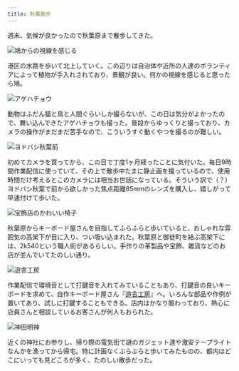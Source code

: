 ```yaml
---
title: 秋葉散歩
---
```

週末、気候が良かったので秋葉原まで散歩してきた。

![](https://lh6.googleusercontent.com/rtQI5VP4pAyFENShJno22k-qlHM-DYccCVvT-SVRmaZ3hnoPCcXDZp5YKYJIrCtUzI9Etv7CsNU8pAtNMu_94QrYrhYgSkylDMS7cMwvFasaWVfx6sN4VY09NVQfNxEN2CSg3GVCvHVr761V-k3a6D4 "鳩からの視線を感じる")

港区の水路を歩いて北上していく。この辺りは自治体や近所の人達のボランティアによって植物が手入れされており、景観が良い。何かの視線を感じると思ったら鳩。

![](https://lh6.googleusercontent.com/Xyij-6oqaefOC2ezdaRdMiMw4nBvYibVzX8pkqAJsQY4raFllL2iK0K87feYeFAkEVlPk58aU9YdtJjH8MLVZokN2iOzHsK6X9rfaicnLbDloLlIUqAtZezkIR9k_-06s8cvdH2t81fem1djf_XX7cc "アゲハチョウ")

動物はふだん猫と鳥と人間ぐらいしか撮らないが、この日は気分がよかったので、舞い込んできたアゲハチョウも撮った。普段からゆっくりと撮っており、カメラの操作がまだまだ苦手なので、こういうすぐ動くやつを撮るのが難しい。

![](https://lh4.googleusercontent.com/WkLTyoRuEBg_gcrWjR598Atfg04KRrGfFawfHUfTrj0xWWDaoFPQrIIMXIunX7739Jy3EP5VFU0ad9W_SF4XoT3mpiIHQ4EIcHqFUVrWmJ-GJvHbuPav3auCK6AP4zrElOzGrpeTzAVzTaGXgUo6A_w "ヨドバシ秋葉前")

初めてカメラを買ってから、この日で丁度1ヶ月経ったことに気付いた。毎日9時間作業配信に使っていて、その上で散歩中たまに静止画を撮っているので、使用時間だけ考えるとこのカメラには相当お世話になっている。そういう訳で（？）ヨドバシ秋葉で前から欲しかった焦点距離85mmのレンズを購入し、嬉しがって早速付けて歩いた。

![](https://lh4.googleusercontent.com/YxREptWD8hhZp_UMFq4fbpeALaWXRs3Fpi5zRKiKBS75_bGgOaT-qtPTa8xqDnRbYVRMG9_IMMvnd47vPpZVhvBXY_fGOLBKWqr4rgoNvEhcd4CxvU9IuJ31IRMcy1KEN4qgAQ3JT2a2Mrdiy9KfkKA "宝飾店のかわいい椅子")

秋葉原からキーボード屋さんを目指してふらふらと歩いていると、おしゃれな雰囲気の高架下が目に入り、つい吸い込まれた。秋葉原と御徒町を結ぶ高架下には、2k540という職人街があるらしい。手作りの革製品や宝飾、雑貨などのお店が並んでいてたのしい通り。

![](https://lh5.googleusercontent.com/VbabfKwIN6SSUCMtd9231hPI5CT2vsVsktG4jGqCMpmYGOgw3RT8c7nlpY7QN7i4oRTnthDcpocsDF1y2-UfxXC6MtgOUnk47RUTFqupTDuLLPjGPdrTuBrPtoWmP2BM1Q0ei1NwJ66d2BHMDZ4uYig "遊舎工房")

作業配信で環境音として打鍵音を入れてみていることもあり、打鍵音の良いキーボードを求めて、自作キーボード屋さん『[遊舎工房](https://yushakobo.jp/)』へ。いろんな部品や作例が置いてあり、試しに打鍵することもできる。店内はかなり賑わっており、熱心に店員さんと相談しているお客さんが何人もおられた。

![](https://lh6.googleusercontent.com/pRX_7Ydvl-fZ-HtCQg5oGRPltXCQwK7Xea0SC1M3RvI5kdlV7GX4Hit8y5kZpHLNzn-DuUA8LqjK2VnzYP5dMTtJPB_0fJeUdXg5ti41La6BISbArIKzAQEQdnAaALCfHkalwxrE0GvRzxZrwV91UHk "神田明神")

近くの神社にお参りし、帰り際の電気街で謎のガジェット達や激安テープライトなんかを漁ってから帰宅。特に計画なくぶらぶらと歩いてみたものの、都内はどこにいっても見どころが多く、たのしい散歩だった。
